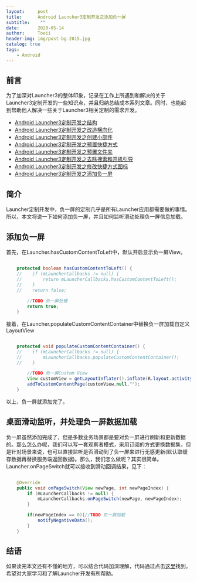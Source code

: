 ```yaml
---
layout:     post
title:      Android Launcher3定制开发之添加负一屏
subtitle:    ""
date:       2020-05-14
author:     Toeii
header-img: img/post-bg-2015.jpg
catalog: true
tags:
    - Android
---
```




## 前言

为了加深对Launcher3的整体印象，记录在工作上所遇到和解决的关于Launcher3定制开发的一些知识点，并且归纳总结成本系列文章。同时，也能起到帮助他人解决一些关于Launcher3相关定制的需求开发。

- [Android Launcher3定制开发之结构](https://toeii.github.io/2020/05/06/Android-Launcher3%E5%AE%9A%E5%88%B6%E5%BC%80%E5%8F%91%E4%B9%8B%E7%BB%93%E6%9E%84/)<br />
- [Android Launcher3定制开发之改造横向化](https://toeii.github.io/2020/05/07/Android-Launcher3%E5%AE%9A%E5%88%B6%E5%BC%80%E5%8F%91%E4%B9%8B%E6%94%B9%E9%80%A0%E6%A8%AA%E5%90%91%E5%8C%96/)<br />
- [Android Launcher3定制开发之创建小部件](https://toeii.github.io/2020/05/08/Android-Launcher3%E5%AE%9A%E5%88%B6%E5%BC%80%E5%8F%91%E4%B9%8B%E5%88%9B%E5%BB%BA%E5%B0%8F%E9%83%A8%E4%BB%B6/)<br />
- [Android Launcher3定制开发之预置快捷方式](https://toeii.github.io/2020/05/09/Android-Launcher3%E5%AE%9A%E5%88%B6%E5%BC%80%E5%8F%91%E4%B9%8B%E9%A2%84%E7%BD%AE%E5%BF%AB%E6%8D%B7%E6%96%B9%E5%BC%8F/)<br />
- [Android Launcher3定制开发之预置文件夹](https://toeii.github.io/2020/05/10/Android-Launcher3%E5%AE%9A%E5%88%B6%E5%BC%80%E5%8F%91%E4%B9%8B%E9%A2%84%E7%BD%AE%E6%96%87%E4%BB%B6%E5%A4%B9/)<br />
- [Android Launcher3定制开发之去除搜索和开机引导](https://toeii.github.io/2020/05/11/Android-Launcher3%E5%AE%9A%E5%88%B6%E5%BC%80%E5%8F%91%E4%B9%8B%E5%8E%BB%E9%99%A4%E6%90%9C%E7%B4%A2/)<br />
- [Android Launcher3定制开发之修改快捷方式图标](https://toeii.github.io/2020/05/12/Android-Launcher3%E5%AE%9A%E5%88%B6%E5%BC%80%E5%8F%91%E4%B9%8B%E4%BF%AE%E6%94%B9%E5%BF%AB%E6%8D%B7%E6%96%B9%E5%BC%8F%E5%9B%BE%E6%A0%87/)<br />
- [Android Launcher3定制开发之添加负一屏](https://toeii.github.io/2020/05/14/Android-Launcher3%E5%AE%9A%E5%88%B6%E5%BC%80%E5%8F%91%E4%B9%8B%E6%B7%BB%E5%8A%A0%E8%B4%9F%E4%B8%80%E5%B1%8F/)<br />


## 简介

Launcher定制开发中，负一屏的定制几乎是所有Launcher应用都需要做的事情。所以，本文将说一下如何添加负一屏，并且如何监听滑动处理负一屏信息加载。

## 添加负一屏

首先，在Launcher.hasCustomContentToLeft中，默认开启显示负一屏View。

```java

    protected boolean hasCustomContentToLeft() {
    //    if (mLauncherCallbacks != null) {
    //        return mLauncherCallbacks.hasCustomContentToLeft();
    //    }
    //    return false;
    
        //TODO 负一屏处理
        return true;
    }

```

接着，在Launcher.populateCustomContentContainer中替换负一屏加载自定义LayoutView

```java

    protected void populateCustomContentContainer() {
    //    if (mLauncherCallbacks != null) {
    //        mLauncherCallbacks.populateCustomContentContainer();
    //    }

        //TODO 负一屏Custom View
        View customView = getLayoutInflater().inflate(R.layout.activity_negative_operation, null);
        addToCustomContentPage(customView,null,"");
    }

```

以上，负一屏就添加完了。

## 桌面滑动监听，并处理负一屏数据加载

负一屏虽然添加完成了，但是多数业务场景都是要对负一屏进行刷新和更新数据的。那么怎么办呢，我们可以写一套观察者模式，采用订阅的方式更换数据集，但是针对场景来说，也可以直接监听是否滑动到了负一屏来进行无感更新(默认取缓存数据再替换服务端返回数据)。那么，我们怎么做呢？其实很简单。Launcher.onPageSwitch就可以接收到滑动回调结果，见下：

```java

    @Override
    public void onPageSwitch(View newPage, int newPageIndex) {
        if (mLauncherCallbacks != null) {
            mLauncherCallbacks.onPageSwitch(newPage, newPageIndex);
        }

        if(newPageIndex == 0){//TODO 负一屏加载
            notifyNegativeData();
        }
    }

```

## 结语

如果读完本文还有不懂的地方，可以结合代码加深理解，代码通过点击[这里](https://github.com/toeii/Launcher3)找到。希望对大家学习和了解Launcher开发有所帮助。


